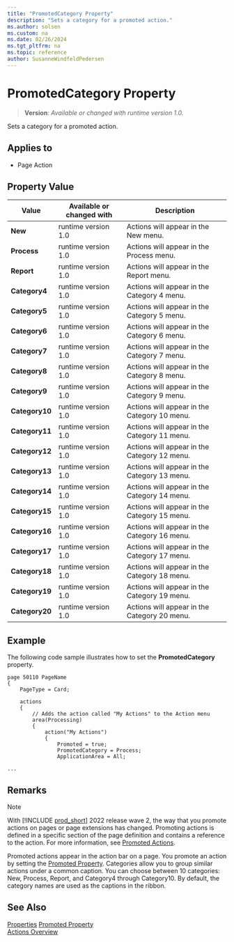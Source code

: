 ```yaml
---
title: "PromotedCategory Property"
description: "Sets a category for a promoted action."
ms.author: solsen
ms.custom: na
ms.date: 02/26/2024
ms.tgt_pltfrm: na
ms.topic: reference
author: SusanneWindfeldPedersen
---
```

[//]: # (START>DO_NOT_EDIT)
[//]: # (IMPORTANT:Do not edit any of the content between here and the END>DO_NOT_EDIT.)
[//]: # (Any modifications should be made in the .xml files in the ModernDev repo.)
# PromotedCategory Property
> **Version**: _Available or changed with runtime version 1.0._

Sets a category for a promoted action.

## Applies to
-   Page Action

## Property Value

|Value|Available or changed with|Description|
|-----------|-----------|---------------------------------------|
|**New**|runtime version 1.0|Actions will appear in the New menu.|
|**Process**|runtime version 1.0|Actions will appear in the Process menu.|
|**Report**|runtime version 1.0|Actions will appear in the Report menu.|
|**Category4**|runtime version 1.0|Actions will appear in the Category 4 menu.|
|**Category5**|runtime version 1.0|Actions will appear in the Category 5 menu.|
|**Category6**|runtime version 1.0|Actions will appear in the Category 6 menu.|
|**Category7**|runtime version 1.0|Actions will appear in the Category 7 menu.|
|**Category8**|runtime version 1.0|Actions will appear in the Category 8 menu.|
|**Category9**|runtime version 1.0|Actions will appear in the Category 9 menu.|
|**Category10**|runtime version 1.0|Actions will appear in the Category 10 menu.|
|**Category11**|runtime version 1.0|Actions will appear in the Category 11 menu.|
|**Category12**|runtime version 1.0|Actions will appear in the Category 12 menu.|
|**Category13**|runtime version 1.0|Actions will appear in the Category 13 menu.|
|**Category14**|runtime version 1.0|Actions will appear in the Category 14 menu.|
|**Category15**|runtime version 1.0|Actions will appear in the Category 15 menu.|
|**Category16**|runtime version 1.0|Actions will appear in the Category 16 menu.|
|**Category17**|runtime version 1.0|Actions will appear in the Category 17 menu.|
|**Category18**|runtime version 1.0|Actions will appear in the Category 18 menu.|
|**Category19**|runtime version 1.0|Actions will appear in the Category 19 menu.|
|**Category20**|runtime version 1.0|Actions will appear in the Category 20 menu.|

[//]: # (IMPORTANT: END>DO_NOT_EDIT)


## Example

The following code sample illustrates how to set the **PromotedCategory** property.

```AL
page 50110 PageName
{
    PageType = Card;

    actions
    {
        // Adds the action called "My Actions" to the Action menu 
        area(Processing)
        {
            action("My Actions")
            {
                Promoted = true;
                PromotedCategory = Process;
                ApplicationArea = All;

...
```
  
## Remarks

> [!NOTE]  
> With [!INCLUDE [prod_short](../includes/prod_short.md)] 2022 release wave 2, the way that you promote actions on pages or page extensions has changed. Promoting actions is defined in a specific section of the page definition and contains a reference to the action. For more information, see [Promoted Actions](../devenv-promoted-actions.md).

Promoted actions appear in the action bar on a page. You promote an action by setting the [Promoted Property](devenv-promoted-property.md). Categories allow you to group similar actions under a common caption. You can choose between 10 categories: New, Process, Report, and Category4 through Category10. By default, the category names are used as the captions in the ribbon. <!--For information about changing the captions, see [How to: Define Promoted Action Categories Captions for the Ribbon](How-to-Define-Promoted-Action-Categories-Captions-for-the-Ribbon.md).  -->
  
## See Also  

[Properties](devenv-properties.md)
[Promoted Property](devenv-promoted-property.md)  
[Actions Overview](../devenv-actions-overview.md)  
